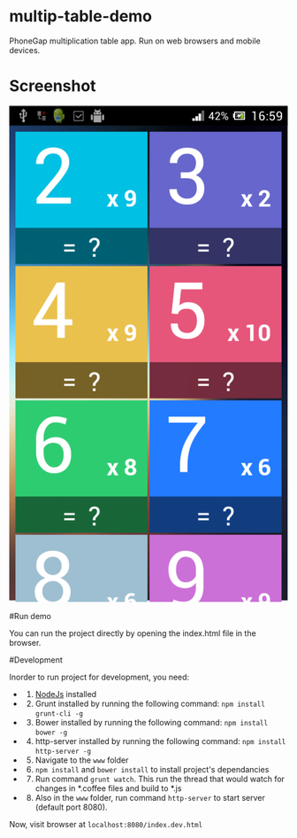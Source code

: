 multip-table-demo
=================

PhoneGap multiplication table app. Run on web browsers and mobile devices.

# Screenshot
![TodoMVC](screenshot.png)

#Run demo

You can run the project directly by opening the index.html file in the browser.

#Development

Inorder to run project for development, you need:
- 1. [NodeJs](nodejs.org) installed
- 2. Grunt installed by running the following command: `npm install grunt-cli -g`
- 3. Bower installed by running the following command: `npm install bower -g`
- 4. http-server installed by running the following command: `npm install http-server -g`
- 5. Navigate to the `www` folder
- 6. `npm install` and `bower install` to install project's dependancies
- 7. Run command `grunt watch`. This run the thread that would watch for changes in *.coffee files and build to *.js
- 8. Also in the `www` folder, run command `http-server` to start server (default port 8080).

Now, visit browser at `localhost:8080/index.dev.html`


